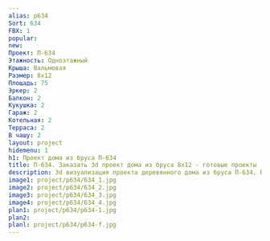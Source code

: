 ```yaml
---
alias: p634
Sort: 634
FBX: 1
popular: 
new: 
Проект: П-634
Этажность: Одноэтажный
Крыша: Вальмовая
Размер: 8х12
Площадь: 75
Эркер: 2
Балкон: 2
Кукушка: 2
Гараж: 2
Котельная: 2
Терраса: 2
В чашу: 2
layout: project
hidemenu: 1
h1: Проект дома из бруса П-634
title: П-634. Заказать 3d проект дома из бруса 8х12 - готовые проекты
description: 3d визуализация проекта деревянного дома из бруса П-634. Площадь 75 м2, размер 8х12. Вы можете внести любые изменения в проект.
image1: project/p634/634_1.jpg
image2: project/p634/634_2.jpg
image3: project/p634/634_3.jpg
image4: project/p634/634_4.jpg
plan1: project/p634/p634-1.jpg
plan2: 
planl: project/p634/p634-f.jpg
---
```

